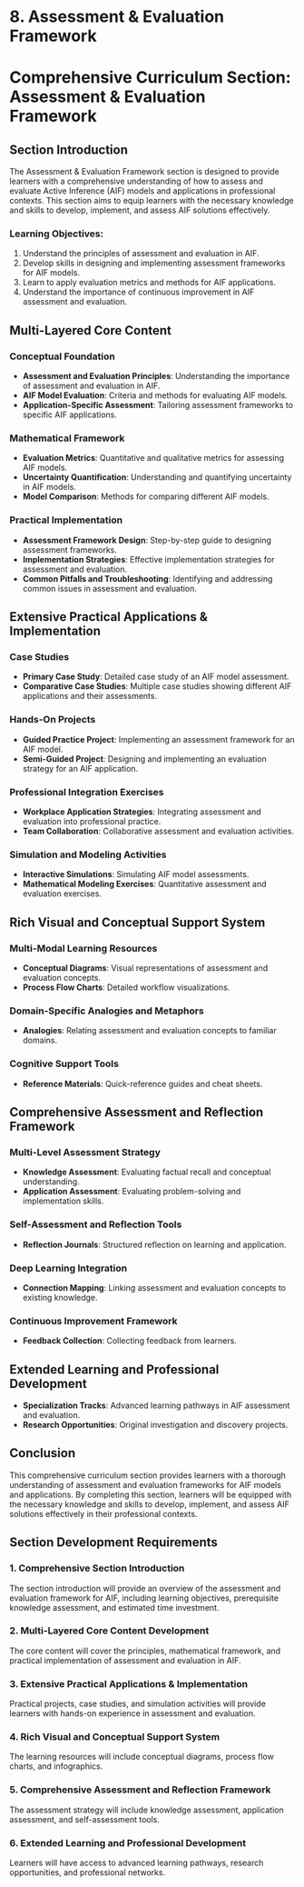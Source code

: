 # 8. Assessment & Evaluation Framework

# Comprehensive Curriculum Section: Assessment & Evaluation Framework

## Section Introduction
The Assessment & Evaluation Framework section is designed to provide learners with a comprehensive understanding of how to assess and evaluate Active Inference (AIF) models and applications in professional contexts. This section aims to equip learners with the necessary knowledge and skills to develop, implement, and assess AIF solutions effectively.

### Learning Objectives:
1. Understand the principles of assessment and evaluation in AIF.
2. Develop skills in designing and implementing assessment frameworks for AIF models.
3. Learn to apply evaluation metrics and methods for AIF applications.
4. Understand the importance of continuous improvement in AIF assessment and evaluation.

## Multi-Layered Core Content

### Conceptual Foundation
- **Assessment and Evaluation Principles**: Understanding the importance of assessment and evaluation in AIF.
- **AIF Model Evaluation**: Criteria and methods for evaluating AIF models.
- **Application-Specific Assessment**: Tailoring assessment frameworks to specific AIF applications.

### Mathematical Framework
- **Evaluation Metrics**: Quantitative and qualitative metrics for assessing AIF models.
- **Uncertainty Quantification**: Understanding and quantifying uncertainty in AIF models.
- **Model Comparison**: Methods for comparing different AIF models.

### Practical Implementation
- **Assessment Framework Design**: Step-by-step guide to designing assessment frameworks.
- **Implementation Strategies**: Effective implementation strategies for assessment and evaluation.
- **Common Pitfalls and Troubleshooting**: Identifying and addressing common issues in assessment and evaluation.

## Extensive Practical Applications & Implementation

### Case Studies
- **Primary Case Study**: Detailed case study of an AIF model assessment.
- **Comparative Case Studies**: Multiple case studies showing different AIF applications and their assessments.

### Hands-On Projects
- **Guided Practice Project**: Implementing an assessment framework for an AIF model.
- **Semi-Guided Project**: Designing and implementing an evaluation strategy for an AIF application.

### Professional Integration Exercises
- **Workplace Application Strategies**: Integrating assessment and evaluation into professional practice.
- **Team Collaboration**: Collaborative assessment and evaluation activities.

### Simulation and Modeling Activities
- **Interactive Simulations**: Simulating AIF model assessments.
- **Mathematical Modeling Exercises**: Quantitative assessment and evaluation exercises.

## Rich Visual and Conceptual Support System

### Multi-Modal Learning Resources
- **Conceptual Diagrams**: Visual representations of assessment and evaluation concepts.
- **Process Flow Charts**: Detailed workflow visualizations.

### Domain-Specific Analogies and Metaphors
- **Analogies**: Relating assessment and evaluation concepts to familiar domains.

### Cognitive Support Tools
- **Reference Materials**: Quick-reference guides and cheat sheets.

## Comprehensive Assessment and Reflection Framework

### Multi-Level Assessment Strategy
- **Knowledge Assessment**: Evaluating factual recall and conceptual understanding.
- **Application Assessment**: Evaluating problem-solving and implementation skills.

### Self-Assessment and Reflection Tools
- **Reflection Journals**: Structured reflection on learning and application.

### Deep Learning Integration
- **Connection Mapping**: Linking assessment and evaluation concepts to existing knowledge.

### Continuous Improvement Framework
- **Feedback Collection**: Collecting feedback from learners.

## Extended Learning and Professional Development
- **Specialization Tracks**: Advanced learning pathways in AIF assessment and evaluation.
- **Research Opportunities**: Original investigation and discovery projects.

## Conclusion
This comprehensive curriculum section provides learners with a thorough understanding of assessment and evaluation frameworks for AIF models and applications. By completing this section, learners will be equipped with the necessary knowledge and skills to develop, implement, and assess AIF solutions effectively in their professional contexts.

## Section Development Requirements

### 1. Comprehensive Section Introduction
The section introduction will provide an overview of the assessment and evaluation framework for AIF, including learning objectives, prerequisite knowledge assessment, and estimated time investment.

### 2. Multi-Layered Core Content Development
The core content will cover the principles, mathematical framework, and practical implementation of assessment and evaluation in AIF.

### 3. Extensive Practical Applications & Implementation
Practical projects, case studies, and simulation activities will provide learners with hands-on experience in assessment and evaluation.

### 4. Rich Visual and Conceptual Support System
The learning resources will include conceptual diagrams, process flow charts, and infographics.

### 5. Comprehensive Assessment and Reflection Framework
The assessment strategy will include knowledge assessment, application assessment, and self-assessment tools.

### 6. Extended Learning and Professional Development
Learners will have access to advanced learning pathways, research opportunities, and professional networks.